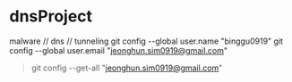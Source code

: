 # dnsProject
malware // dns // tunneling
git config --global user.name "binggu0919"
git config --global user.email "jeonghun.sim0919@gmail.com"
> git config --get-all "jeonghun.sim0919@gmail.com"
